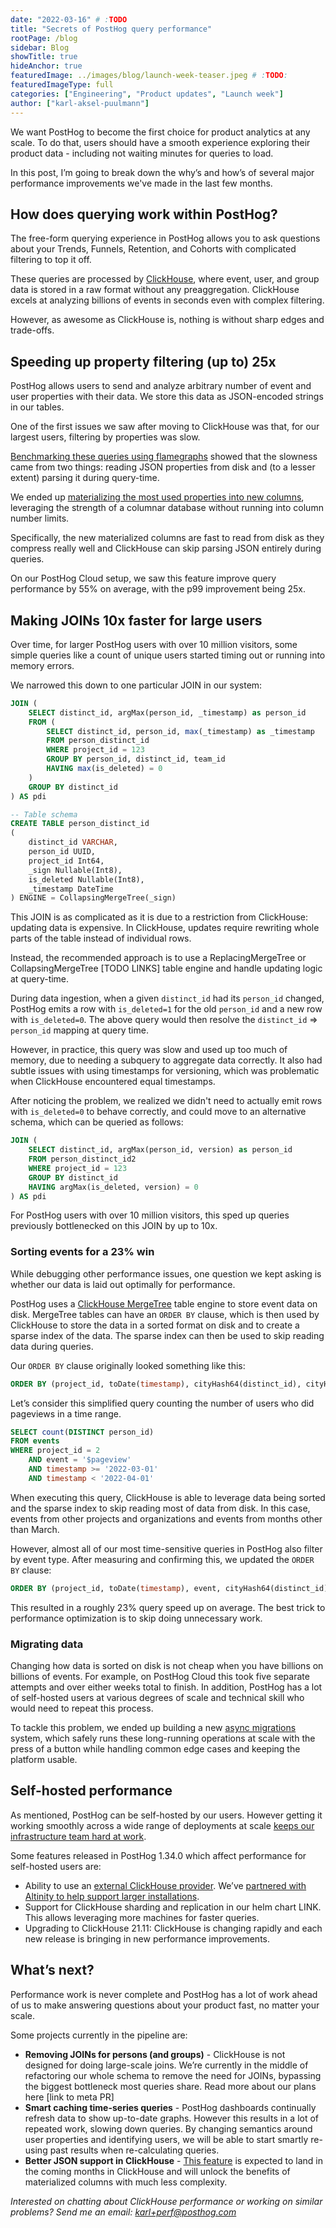 ```yaml
---
date: "2022-03-16" # :TODO
title: "Secrets of PostHog query performance"
rootPage: /blog
sidebar: Blog
showTitle: true
hideAnchor: true
featuredImage: ../images/blog/launch-week-teaser.jpeg # :TODO:
featuredImageType: full
categories: ["Engineering", "Product updates", "Launch week"]
author: ["karl-aksel-puulmann"]
---
```


We want PostHog to become the first choice for product analytics at any scale. To do that, users should have a smooth experience exploring their product data - including not waiting minutes for queries to load.

In this post, I’m going to break down the why’s and how’s of several major performance improvements we've made in the last few months.

## How does querying work within PostHog?

The free-form querying experience in PostHog allows you to ask questions about your Trends, Funnels, Retention, and Cohorts with complicated filtering to top it off.

These queries are processed by [ClickHouse](https://clickhouse.com/), where event, user, and group data is stored in a raw format without any preaggregation. ClickHouse excels at analyzing billions of events in seconds even with complex filtering.

However, as awesome as ClickHouse is, nothing is without sharp edges and trade-offs.

## Speeding up property filtering (up to) 25x

PostHog allows users to send and analyze arbitrary number of event and user properties with their data. We store this data as JSON-encoded strings in our tables.

One of the first issues we saw after moving to ClickHouse was that, for our largest users, filtering by properties was slow.

[Benchmarking these queries using flamegraphs](https://github.com/Slach/clickhouse-flamegraph) showed that the slowness came from two things: reading JSON properties from disk and (to a lesser extent) parsing it during query-time.

We ended up [materializing the most used properties into new columns](/blog/clickhouse-materialized-columns), leveraging the strength of a columnar database without running into column number limits.

Specifically, the new materialized columns are fast to read from disk as they compress really well and ClickHouse can skip parsing JSON entirely during queries.

On our PostHog Cloud setup, we saw this feature improve query performance by 55% on average, with the p99 improvement being 25x.

## Making JOINs 10x faster for large users

Over time, for larger PostHog users with over 10 million visitors, some simple queries like a count of unique users started timing out or running into memory errors.

We narrowed this down to one particular JOIN in our system:

```sql
JOIN (
    SELECT distinct_id, argMax(person_id, _timestamp) as person_id
    FROM (
        SELECT distinct_id, person_id, max(_timestamp) as _timestamp
        FROM person_distinct_id
        WHERE project_id = 123
        GROUP BY person_id, distinct_id, team_id
        HAVING max(is_deleted) = 0
    )
    GROUP BY distinct_id
) AS pdi

-- Table schema
CREATE TABLE person_distinct_id
(
    distinct_id VARCHAR,
    person_id UUID,
    project_id Int64,
    _sign Nullable(Int8),
    is_deleted Nullable(Int8),
    _timestamp DateTime
) ENGINE = CollapsingMergeTree(_sign)
```

This JOIN is as complicated as it is due to a restriction from ClickHouse: updating data is expensive. In ClickHouse, updates require rewriting whole parts of the table instead of individual rows.

Instead, the recommended approach is to use a ReplacingMergeTree or CollapsingMergeTree [TODO LINKS] table engine and handle updating logic at query-time.

During data ingestion, when a given `distinct_id` had its `person_id` changed, PostHog emits a row with `is_deleted=1` for the old `person_id` and a new row with `is_deleted=0`. The above query would then resolve the `distinct_id` => `person_id` mapping at query time.

However, in practice, this query was slow and used up too much of memory, due to needing a subquery to aggregate data correctly. It also had subtle issues with using timestamps for versioning, which was problematic when ClickHouse encountered equal timestamps.

After noticing the problem, we realized we didn't need to actually emit rows with `is_deleted=0` to behave correctly, and could move to an alternative schema, which can be queried as follows:

```sql
JOIN (
    SELECT distinct_id, argMax(person_id, version) as person_id
    FROM person_distinct_id2
    WHERE project_id = 123
    GROUP BY distinct_id
    HAVING argMax(is_deleted, version) = 0
) AS pdi
```

For PostHog users with over 10 million visitors, this sped up queries previously bottlenecked on this JOIN by up to 10x.

### Sorting events for a 23% win

While debugging other performance issues, one question we kept asking is whether our data is laid out optimally for performance.

PostHog uses a [ClickHouse MergeTree](https://clickhouse.com/docs/en/engines/table-engines/mergetree-family/mergetree/) table engine to store event data on disk. MergeTree tables can have an `ORDER BY` clause, which is then used by ClickHouse to store the data in a sorted format on disk and to create a sparse index of the data. The sparse index can then be used to skip reading data during queries.

Our `ORDER BY` clause originally looked something like this:

```sql
ORDER BY (project_id, toDate(timestamp), cityHash64(distinct_id), cityHash64(uuid))
```

Let’s consider this simplified query counting the number of users who did pageviews in a time range.

```sql
SELECT count(DISTINCT person_id)
FROM events
WHERE project_id = 2
    AND event = '$pageview'
    AND timestamp >= '2022-03-01'
    AND timestamp < '2022-04-01'
```

When executing this query, ClickHouse is able to leverage data being sorted and the sparse index to skip reading most of data from disk. In this case, events from other projects and organizations and events from months other than March.

However, almost all of our most time-sensitive queries in PostHog also filter by event type. After measuring and confirming this, we updated the `ORDER BY` clause:

```sql
ORDER BY (project_id, toDate(timestamp), event, cityHash64(distinct_id), cityHash64(uuid))
```

This resulted in a roughly 23% query speed up on average. The best trick to performance optimization is to skip doing unnecessary work.

### Migrating data

Changing how data is sorted on disk is not cheap when you have billions on billions of events. For example, on PostHog Cloud this took five separate attempts and over either weeks total to finish. In addition, PostHog has a lot of self-hosted users at various degrees of scale and technical skill who would need to repeat this process.

To tackle this problem, we ended up building a new [async migrations](/docs/self-host/configure/async-migrations/overview) system, which safely runs these long-running operations at scale with the press of a button while handling common edge cases and keeping the platform usable.

## Self-hosted performance

As mentioned, PostHog can be self-hosted by our users. However getting it working smoothly across a wide range of deployments at scale [keeps our infrastructure team hard at work](TODO-link-to-harry-guido-blog-post).

Some features released in PostHog 1.34.0 which affect performance for self-hosted users are:

- Ability to use an [external ClickHouse provider](docs/self-host/configure/using-altinity-cloud). We’ve [partnered with Altinity to help support larger installations](TODO).
- Support for ClickHouse sharding and replication in our helm chart LINK. This allows leveraging more machines for faster queries.
- Upgrading to ClickHouse 21.11: ClickHouse is changing rapidly and each new release is bringing in new performance improvements.

## What’s next?

Performance work is never complete and PostHog has a lot of work ahead of us to make answering questions about your product fast, no matter your scale.

Some projects currently in the pipeline are:

- **Removing JOINs for persons (and groups)** - ClickHouse is not designed for doing large-scale joins. We’re currently in the middle of refactoring our whole schema to remove the need for JOINs, bypassing the biggest bottleneck most queries share. Read more about our plans here [link to meta PR]
- **Smart caching time-series queries** - PostHog dashboards continually refresh data to show up-to-date graphs. However this results in a lot of repeated work, slowing down queries. By changing semantics around user properties and identifying users, we will be able to start smartly re-using past results when re-calculating queries.
- **Better JSON support in ClickHouse** - [This feature](https://github.com/ClickHouse/ClickHouse/issues/23516) is expected to land in the coming months in ClickHouse and will unlock the benefits of materialized columns with much less complexity.

_Interested on chatting about ClickHouse performance or working on similar problems? Send me an email: [karl+perf@posthog.com](mailto:karl+perf@posthog.com)_
